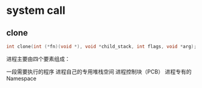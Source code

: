 # system call


## clone

```c
int clone(int (*fn)(void *), void *child_stack, int flags, void *arg);
```

进程主要由四个要素组成：

一段需要执行的程序
进程自己的专用堆栈空间
进程控制块（PCB）
进程专有的 Namespace
